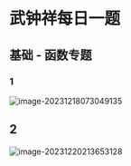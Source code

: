# 武钟祥每日一题

## 基础 - 函数专题

### 1

![image-20231218073049135](https://typora-1310242472.cos.ap-nanjing.myqcloud.com/typora_img/image-20231218073049135.png)

## 2

![image-20231220213653128](https://typora-1310242472.cos.ap-nanjing.myqcloud.com/typora_img/image-20231220213653128.png)

 
